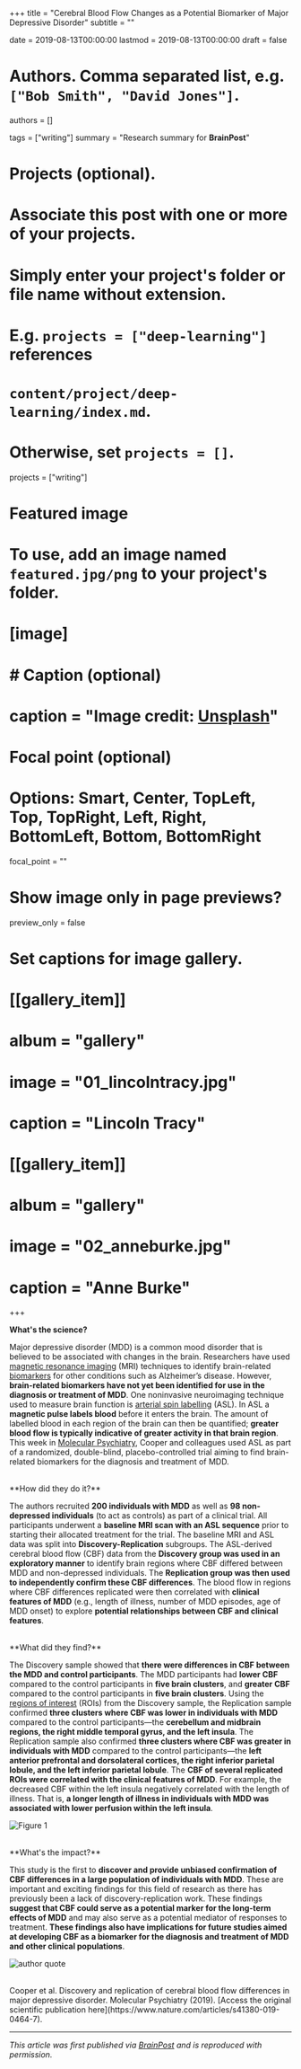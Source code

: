 +++
title = "Cerebral Blood Flow Changes as a Potential Biomarker of Major Depressive Disorder"
subtitle = ""

date = 2019-08-13T00:00:00
lastmod = 2019-08-13T00:00:00
draft = false

# Authors. Comma separated list, e.g. `["Bob Smith", "David Jones"]`.
authors = []

tags = ["writing"]
summary = "Research summary for **BrainPost**"

# Projects (optional).
#   Associate this post with one or more of your projects.
#   Simply enter your project's folder or file name without extension.
#   E.g. `projects = ["deep-learning"]` references 
#   `content/project/deep-learning/index.md`.
#   Otherwise, set `projects = []`.
projects = ["writing"]

# Featured image
# To use, add an image named `featured.jpg/png` to your project's folder. 
# [image]
#   # Caption (optional)
#   caption = "Image credit: [**Unsplash**](https://unsplash.com/photos/CpkOjOcXdUY)"

  # Focal point (optional)
  # Options: Smart, Center, TopLeft, Top, TopRight, Left, Right, BottomLeft, Bottom, BottomRight
  focal_point = ""

  # Show image only in page previews?
  preview_only = false

# Set captions for image gallery.

# [[gallery_item]]
# album = "gallery"
# image = "01_lincolntracy.jpg"
# caption = "Lincoln Tracy"

# [[gallery_item]]
# album = "gallery"
# image = "02_anneburke.jpg"
# caption = "Anne Burke"

+++

**What's the science?**

Major depressive disorder (MDD) is a common mood disorder that is believed to be associated with changes in the brain. Researchers have used [magnetic resonance imaging](https://www.sciencedirect.com/topics/neuroscience/magnetic-resonance-imaging) (MRI) techniques to identify brain-related [biomarkers](https://www.sciencedirect.com/topics/neuroscience/biomarkers) for other conditions such as Alzheimer’s disease. However, **brain-related biomarkers have not yet been identified for use in the diagnosis or treatment of MDD**. One noninvasive neuroimaging technique used to measure brain function is [arterial spin labelling](https://www.sciencedirect.com/topics/medicine-and-dentistry/arterial-spin-labeling) (ASL). In ASL a **magnetic pulse labels blood** before it enters the brain. The amount of labelled blood in each region of the brain can then be quantified; **greater blood flow is typically indicative of greater activity in that brain region**. This week in [Molecular Psychiatry](https://www.nature.com/articles/s41380-019-0464-7), Cooper and colleagues used ASL as part of a randomized, double-blind, placebo-controlled trial aiming to find brain-related biomarkers for the diagnosis and treatment of MDD.

<br/>
**How did they do it?**

The authors recruited **200 individuals with MDD** as well as **98 non-depressed individuals** (to act as controls) as part of a clinical trial. All participants underwent a **baseline MRI scan with an ASL sequence** prior to starting their allocated treatment for the trial. The baseline MRI and ASL data was split into **Discovery-Replication** subgroups. The ASL-derived cerebral blood flow (CBF) data from the **Discovery group was used in an exploratory manner** to identify brain regions where CBF differed between MDD and non-depressed individuals. The **Replication group was then used to independently confirm these CBF differences**. The blood flow in regions where CBF differences replicated were then correlated with **clinical features of MDD** (e.g., length of illness, number of MDD episodes, age of MDD onset) to explore **potential relationships between CBF and clinical features**.  

<br/>
**What did they find?**

The Discovery sample showed that **there were differences in CBF between the MDD and control participants**. The MDD participants had **lower CBF** compared to the control participants in **five brain clusters**, and **greater CBF** compared to the control participants in **five brain clusters**. Using the [regions of interest](https://www.mathworks.com/help/images/roi-based-processing.html) (ROIs) from the Discovery sample, the Replication sample confirmed **three clusters where CBF was lower in individuals with MDD** compared to the control participants—the **cerebellum and midbrain regions, the right middle temporal gyrus, and the left insula**. The Replication sample also confirmed **three clusters where CBF was greater in individuals with MDD** compared to the control participants—the **left anterior prefrontal and dorsolateral cortices, the right inferior parietal lobule, and the left inferior parietal lobule**. The **CBF of several replicated ROIs were correlated with the clinical features of MDD**. For example, the decreased CBF within the left insula negatively correlated with the length of illness. That is, **a longer length of illness in individuals with MDD was associated with lower perfusion within the left insula**.

![Figure 1](/img/MDD_image.jpg)


<br/>
**What's the impact?**

This study is the first to **discover and provide unbiased confirmation of CBF differences in a large population of individuals with MDD**. These are important and exciting findings for this field of research as there has previously been a lack of discovery-replication work. These findings **suggest that CBF could serve as a potential marker for the long-term effects of MDD** and may also serve as a potential mediator of responses to treatment. **These findings also have implications for future studies aimed at developing CBF as a biomarker for the diagnosis and treatment of MDD and other clinical populations**.

![author quote](/img/Trivedi_quote.jpg)


<br/>
Cooper et al. Discovery and replication of cerebral blood flow differences in major depressive disorder. Molecular Psychiatry (2019). [Access the original scientific publication here](https://www.nature.com/articles/s41380-019-0464-7).

---

*This article was first published via [BrainPost](https://www.brainpost.co/weekly-brainpost/2019/8/13/cerebral-blood-flow-changes-as-a-potential-biomarker-of-major-depressive-disorder) and is reproduced with permission.*
